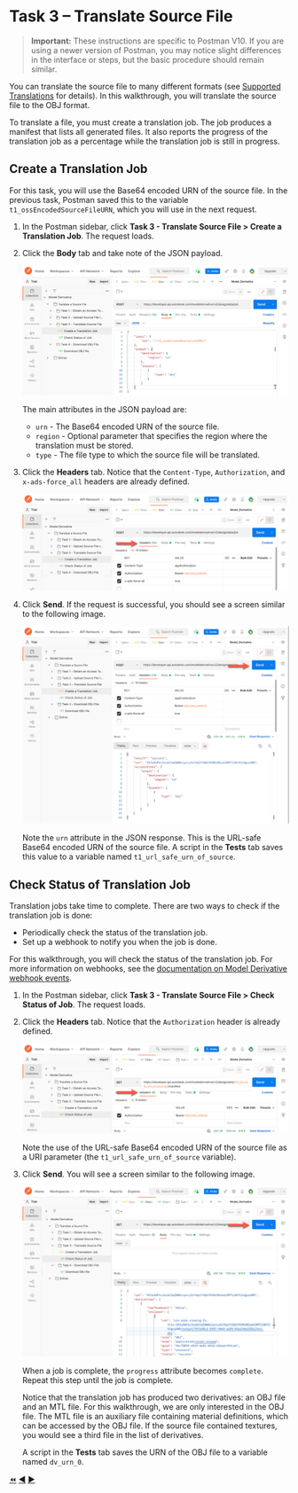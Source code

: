 # Task 3 – Translate Source File


> **Important:** These instructions are specific to Postman V10. If you are using a newer version of Postman, you may notice slight differences in the interface or steps, but the basic procedure should remain similar.

You can translate the source file to many different formats (see [Supported Translations](https://aps.autodesk.com/en/docs/model-derivative/v2/developers_guide/supported-translations/) for details). In this walkthrough, you will translate the source file to the OBJ format.

To translate a file, you must create a translation job. The job produces a manifest that lists all generated files. It also reports the progress of the translation job as a percentage while the translation job is still in progress.

## Create a Translation Job

For this task, you will use the Base64 encoded URN of the source file. In the previous task, Postman saved this to the variable `t1_ossEncodedSourceFileURN`, which you will use in the next request.

1. In the Postman sidebar, click **Task 3 - Translate Source File > Create a Translation Job**. The request loads.

2. Click the **Body** tab and take note of the JSON payload.

    ![Create Translation Job JSON Payload](../images/t1_task3_translate_a_job_new.png "Create Translation Job JSON Payload")
    
    The main attributes in the JSON payload are:

    - `urn` - The Base64 encoded URN of the source file.
    - `region` - Optional parameter that specifies the region where the translation must be stored.
    - `type` - The file type to which the source file will be translated.

3. Click the **Headers** tab. Notice that the `Content-Type`, `Authorization`, and `x-ads-force_all` headers are already defined.

    ![Define headers](../images/t1_task3_headers_new.png "Define headers")

4. Click **Send**. If the request is successful, you should see a screen similar to the following image.

    ![Successful Submission of Translation Job](../images/t1_task3_send_new.png "Successful Submission of Translation Job")

    Note the `urn` attribute in the JSON response. This is the URL-safe Base64 encoded URN of the source file. A script in the **Tests** tab saves this value to a variable named `t1_url_safe_urn_of_source`.


## Check Status of Translation Job

Translation jobs take time to complete. There are two ways to check if the translation job is done:

- Periodically check the status of the translation job.
- Set up a webhook to notify you when the job is done.

For this walkthrough, you will check the status of the translation job. For more information on webhooks, see the [documentation on Model Derivative webhook events](https://aps.autodesk.com/en/docs/webhooks/v1/reference/events/model_derivative_events).

1. In the Postman sidebar, click **Task 3 - Translate Source File > Check Status of Job**. The request loads.

2. Click the **Headers** tab. Notice that the `Authorization` header is already defined.

    ![Check Status of Job](../images/t1_task3_check_status_1_new.png "Check Status of Job")

    Note the use of the URL-safe Base64 encoded URN of the source file as a URI parameter (the `t1_url_safe_urn_of_source` variable).

3. Click **Send**. You will see a screen similar to the following image.

     ![Successful Job](../images/t1_task3_check_status_2_new.png "Successful Job")

    When a job is complete, the `progress` attribute becomes `complete`. Repeat this step until the job is complete.

    Notice that the translation job has produced two derivatives: an OBJ file and an MTL file. For this walkthrough, we are only interested in the OBJ file. The MTL file is an auxiliary file containing material definitions, which can be accessed by the OBJ file. If the source file contained textures, you would see a third file in the list of derivatives.

    A script in the **Tests** tab saves the URN of the OBJ file to a variable named `dv_urn_0`.

[:rewind:](../readme.md "readme.md") [:arrow_backward:](task-2.md "Previous task") [:arrow_forward:](task-4.md "Next task")
